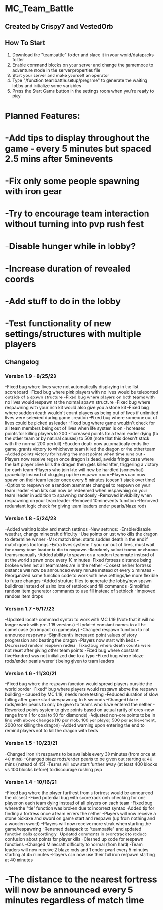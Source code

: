 # MC_Team_Battle
## Created by Crispy7 and VestedOrb

## How To Start
1. Download the "teambattle" folder and place it in your world/datapacks folder
2. Enable command blocks on your server and change the gamemode to adventure mode in the server.properties file
3. Start your server and make yourself an operator
4. Type "/function teambattle:setup/pregame" to generate the waiting lobby and initialize some variables
5. Press the Start Game button in the settings room when you're ready to play

# Planned Features:
#   -Add tips to display throughout the game - every 5 minutes but spaced 2.5 mins after 5minevents
#   -Fix only some people spawning with iron gear
#   -Try to encourage team interaction without turning into pvp rush fest
#   -Disable hunger while in lobby?
#   -Increase duration of revealed coords
#   -Add stuff to do in the lobby
#   -Test functionality of new settings/structures with multiple players

## Changelog

### Version 1.9 - 8/25/23
   -Fixed bug where lives were not automatically displaying in the list scoreboard
   -Fixed bug where pink players with no lives would be teleported outside of a spawn structure
   -Fixed bug where players on both teams with no lives would respawn at the normal spawn structure
   -Fixed bug where respawning with your iron kit would also give you a stone kit
   -Fixed bug where sudden death wouldn't count players as being out of lives if unlimited lives were selected during game creation
   -Fixed bug where someone out of lives could be picked as leader
   -Fixed bug where game wouldn't check for all team members being out of lives when life system is on
   -Increased points for killing players to 200
   -Increased points for a team leader dying (to the other team or by natural causes) to 500 (note that this doesn't stack with the normal 200 per kill)
   -Sudden death now automatically ends the game, grants victory to whichever team killed the dragon or the other team
   -Added points victory for having the most points when time runs out
   -Players now receive regen once dragon is dead, avoids fringe case where the last player alive kills the dragon then gets killed after, triggering a victory for each team
   -Players who join late will now be handled (somewhat) gracefully instead of clogging up the respawn room
   -Players can now spawn on their team leader once every 5 minutes (doesn't stack over time)
   -Option to respawn on a random teammate changed to respawn on your team leader
   -Iron kits can now be redeemed when respawning on your team leader in addition to spawning randomly
   -Removed invisibility when respawning on your team leader
   -Removed 10minevents function
   -Removed redundant logic check for giving team leaders ender pearls/blaze rods

### Version 1.8 - 5/24/23
   -Added waiting lobby and match settings
   -New settings:
       -Enable/disable weather, change minecraft difficulty
       -Use points or just who kills the dragon to determine winner
       -Max match time: starts sudden death in the end if match goes too longs
       -Extra lives system: if you run out of lives, must wait for enemy team leader to die to respawn
       -Randomly select teams or choose teams manually
   -Added ability to spawn on a random teammate instead of at the world spawn once every 10 minutes
   -Fixed fortress distance being broken when not all teammates are in the nether
   -Closest nether fortress distance will now be announced every minute instead of every 5 minutes
   -Reorganized some function code to work with new settings/be more flexible to future changes
   -Added struture files to generate the lobby/new spawn buildings instead of using lots of setblock and fill commands
   -Simplified random item generator commands to use fill instead of setblock
   -Improved random item drops


### Version 1.7 - 5/17/23
   -Updated locate command syntax to work with MC 1.19 (Note that it will no longer work with pre-1.19 versions)
   -Updated constant names to all be camel case (no impact on gameplay)
   -Changed respawn function to not announce respawns
   -Significantly increased point values of story progression and beating the dragon
   -Players now start with beds
   -Decreased random respawn radius
   -Fixed bug where death counts were not reset after giving other team points
   -Fixed bug where constant fiveHundred was not initialized due to a typo
   -Fixed bug where blaze rods/ender pearls weren't being given to team leaders

### Version 1.6 - 11/30/21
   -Fixed bug where the respawn function would spread players outside the world border
   -Fixed* bug where players would respawn above the respawn building - caused by MC 1.18, needs more testing
   -Reduced duration of slow falling after game starts/respawning to 5 seconds
   -Changed blaze rods/ender pearls to only be given to teams who have entered the nether
   -Reworked points system to give points based on actual rarity of ores (now range from 1 for coal to 50 for diamonds)
   -Adjusted non-ore points to be in line with above changes (10 per mob, 100 per player, 500 per achievement, 2000 for killing the dragon)
   -Added warning upon entering the end to remind players not to kill the dragon with beds

### Version 1.5 - 10/23/21
   -Changed iron kit respawns to be available every 30 minutes (from once at 40 mins)
   -Changed blaze rods/ender pearls to be given out starting at 40 mins (instead of 45)
   -Teams will now start further away (at least 400 blocks vs 100 blocks before) to discourage rushing pvp

### Version 1.4 - 10/16/21
   -Fixed bug where the player furthest from a fortress would be announced the closest
   -Fixed potential bug with scoretrack only checking for one player on each team dying instead of all players on each team
   -Fixed bug where the "tie" function was broken due to incorrect syntax
   -Added tip for finding a fortress once a team enters the nether
   -Players will now receive a stone pickaxe and sword on game start and respawn (up from nothing and a wooden sword)
   -Players will now receive more steak when starting the game/respawning
   -Renamed datapack to "teambattle" and updated function calls accordingly
   -Updated comments in scoretrack to reduce confusion about points for player kills
   -Cleaned up code for respawn functions
   -Changed Minecraft difficulty to normal (from hard)
   -Team leaders will now receive 2 blaze rods and 1 ender pearl every 5 minutes starting at 45 minutes
   -Players can now use their full iron respawn starting at 40 minutes
#   -The distance to the nearest fortress will now be announced every 5 minutes regardless of match time
